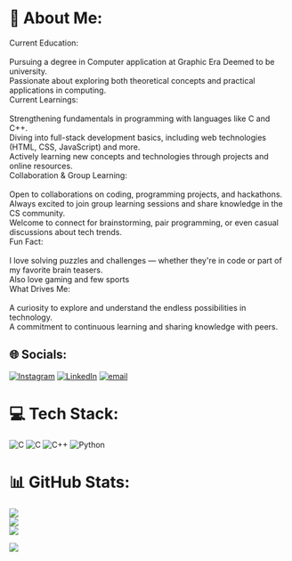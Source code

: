 # 💫 About Me:
Current Education:<br><br>Pursuing a degree in Computer application  at Graphic Era Deemed to be university.<br>Passionate about exploring both theoretical concepts and practical applications in computing.<br>Current Learnings:<br><br>Strengthening fundamentals in programming with languages like C and C++.<br>Diving into full-stack development basics, including web technologies (HTML, CSS, JavaScript) and more.<br>Actively learning new concepts and technologies through projects and online resources.<br>Collaboration & Group Learning:<br><br>Open to collaborations on coding, programming projects, and hackathons.<br>Always excited to join group learning sessions and share knowledge in the CS community.<br>Welcome to connect for brainstorming, pair programming, or even casual discussions about tech trends.<br>Fun Fact:<br><br>I love solving puzzles and challenges — whether they're in code or part of my favorite brain teasers.<br>Also love gaming and few sports<br>What Drives Me:<br><br>A curiosity to explore and understand the endless possibilities in technology.<br>A commitment to continuous learning and sharing knowledge with peers.


## 🌐 Socials:
[![Instagram](https://img.shields.io/badge/Instagram-%23E4405F.svg?logo=Instagram&logoColor=white)](https://instagram.com/rudraksh__thakur.1426) [![LinkedIn](https://img.shields.io/badge/LinkedIn-%230077B5.svg?logo=linkedin&logoColor=white)](https://linkedin.com/in/rudraksh-thakur) [![email](https://img.shields.io/badge/Email-D14836?logo=gmail&logoColor=white)](mailto:rudrakshthakur60@gmail.com) 

# 💻 Tech Stack:
![C](https://img.shields.io/badge/c-%2300599C.svg?style=for-the-badge&logo=c&logoColor=white) ![C](https://img.shields.io/badge/c-%2300599C.svg?style=for-the-badge&logo=c&logoColor=white) ![C++](https://img.shields.io/badge/c++-%2300599C.svg?style=for-the-badge&logo=c%2B%2B&logoColor=white) ![Python](https://img.shields.io/badge/python-3670A0?style=for-the-badge&logo=python&logoColor=ffdd54)
# 📊 GitHub Stats:
![](https://github-readme-stats.vercel.app/api?username=Thakur-ji-5513&theme=dark&hide_border=false&include_all_commits=false&count_private=false)<br/>
![](https://github-readme-streak-stats.herokuapp.com/?user=Thakur-ji-5513&theme=dark&hide_border=false)<br/>
![](https://github-readme-stats.vercel.app/api/top-langs/?username=Thakur-ji-5513&theme=dark&hide_border=false&include_all_commits=false&count_private=false&layout=compact)

![](https://quotes-github-readme.vercel.app/api?type=horizontal&theme=radical)
